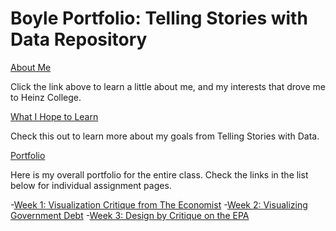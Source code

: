 # Boyle Portfolio: Telling Stories with Data Repository

[About Me](/AboutMe.md)

Click the link above to learn a little about me, and my interests that drove me to Heinz College.

[What I Hope to Learn](/HopeToLearn.md)

Check this out to learn more about my goals from Telling Stories with Data.

[Portfolio](/Portfolio.md)

Here is my overall portfolio for the entire class. Check the links in the list below for individual assignment pages.

-[Week 1: Visualization Critique from The Economist](critiqueviz.md)
-[Week 2: Visualizing Government Debt](governmentdebt.md)
-[Week 3: Design by Critique on the EPA](critiquebydesign.md)
